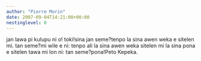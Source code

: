 ```yaml
---
author: "Pierre Morin"
date: 2007-09-04T14:21:00+00:00
nestinglevel: 0
---
```

jan lawa pi kulupu ni o! toki!sina jan seme?tenpo la sina awen weka e sitelen mi. tan seme?mi wile e ni: tenpo ali la sina awen weka sitelen mi la sina pona e sitelen tawa mi lon ni: tan seme?pona!Peto Kepeka.
